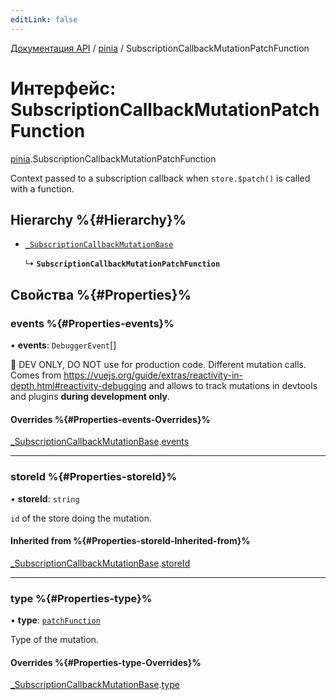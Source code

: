 ```yaml
---
editLink: false
---
```


[Документация API](../index.md) / [pinia](../modules/pinia.md) / SubscriptionCallbackMutationPatchFunction

# Интерфейс: SubscriptionCallbackMutationPatchFunction

[pinia](../modules/pinia.md).SubscriptionCallbackMutationPatchFunction

Context passed to a subscription callback when `store.$patch()` is called
with a function.

## Hierarchy %{#Hierarchy}%

- [`_SubscriptionCallbackMutationBase`](pinia._SubscriptionCallbackMutationBase.md)

  ↳ **`SubscriptionCallbackMutationPatchFunction`**

## Свойства %{#Properties}%

### events %{#Properties-events}%

• **events**: `DebuggerEvent`[]

🔴 DEV ONLY, DO NOT use for production code. Different mutation calls. Comes from
https://vuejs.org/guide/extras/reactivity-in-depth.html#reactivity-debugging and allows to track mutations in
devtools and plugins **during development only**.

#### Overrides %{#Properties-events-Overrides}%

[\_SubscriptionCallbackMutationBase](pinia._SubscriptionCallbackMutationBase.md).[events](pinia._SubscriptionCallbackMutationBase.md#events)

---

### storeId %{#Properties-storeId}%

• **storeId**: `string`

`id` of the store doing the mutation.

#### Inherited from %{#Properties-storeId-Inherited-from}%

[\_SubscriptionCallbackMutationBase](pinia._SubscriptionCallbackMutationBase.md).[storeId](pinia._SubscriptionCallbackMutationBase.md#storeid)

---

### type %{#Properties-type}%

• **type**: [`patchFunction`](../enums/pinia.MutationType.md#patchfunction)

Type of the mutation.

#### Overrides %{#Properties-type-Overrides}%

[\_SubscriptionCallbackMutationBase](pinia._SubscriptionCallbackMutationBase.md).[type](pinia._SubscriptionCallbackMutationBase.md#type)
